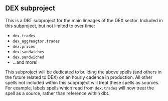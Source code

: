 ## DEX subproject

This is a DBT subproject for the main lineages of the DEX sector. Included in this subproject, but not limited to over time:
- `dex.trades`
- `dex_aggreagtor.trades`
- `dex.prices`
- `dex.sandwiches`
- `dex.sandwiched`
- ...and more!

This subproject will be dedicated to building the above spells (and others in the future related to DEX) on an hourly cadence in production. All other spells not included within this subproject will treat these spells as sources. For example, labels spells which read from `dex.trades` will now treat the spell as a source, rather than reference within dbt.

